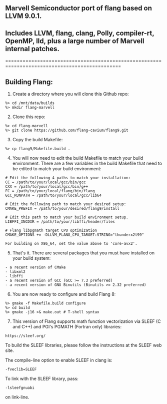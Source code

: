 ## Marvell Semiconductor port of flang based on LLVM 9.0.1.
## Includes LLVM, flang, clang, Polly, compiler-rt, OpenMP, lld, plus a large number of Marvell internal patches.
==============================================================================================

## Building Flang:

1. Create a directory where you will clone this Github repo:

```
%> cd /mnt/data/builds
%> mkdir flang-marvell
```

2. Clone this repo:

```
%> cd flang-marvell
%> git clone https://github.com/flang-cavium/flang9.git
```

3. Copy the build Makefile:

```
%> cp flang9/Makefile.build .
```

4. You will now need to edit the build Makefile to match your build
environment. There are a few variables in the build Makefile that
need to be edited to match your build environment:

```
# Edit the following 4 paths to match your installation:
CC = /path/to/your/local/gcc/bin/gcc
CXX = /path/to/your/local/gcc/bin/g++
FC = /path/to/your/local/flang/bin/flang
GCC_RUNPATH = /path/to/your/local/gcc/lib64
```

```
# Edit the following path to match your desired setup:
CMAKE_PREFIX = /path/to/your/desired/flang9/install
```

```
# Edit this path to match your build environment setup.
LIBFFI_INCDIR = /path/to/your/libffi/header/files
```

```
# Flang libpgmath target CPU optimization
CMAKE_OPTIONS += -DLLVM_FLANG_CPU_TARGET:STRING="thunderx2t99"

For building on X86_64, set the value above to 'core-avx2'.
```

5. That's it. There are several packages that you must have installed on
your build system:

```
- a recent version of CMake
- libxml2
- libffi
- a recent version of GCC (GCC >= 7.3 preferred)
- a recent version of GNU Binutils (Binutils >= 2.32 preferred)
```

6. You are now ready to configure and build Flang 8:

```
%> gmake -f Makefile.build configure
%> cd build
%> gmake -j16 >& make.out # T-shell syntax
```
7. This version of Flang supports math function vectorization via
SLEEF (C and C++) and PGI's PGMATH (Fortran only) libraries:

```
https://sleef.org/
```

To build the SLEEF libraries, please follow the instructions at the SLEEF
web site.

The compile-line option to enable SLEEF in clang is:

```
-fveclib=SLEEF
```

To link with the SLEEF library, pass:

```
-lsleefgnuabi
```

on link-line.


